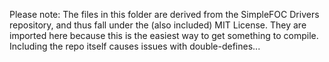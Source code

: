 Please note: The files in this folder are derived from the SimpleFOC Drivers repository, and thus fall under the (also included) MIT License. 
They are imported here because this is the easiest way to get something to compile. Including the repo itself causes issues with double-defines...